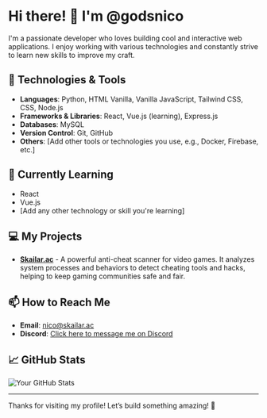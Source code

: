 # Hi there! 👋 I'm @godsnico

I'm a passionate developer who loves building cool and interactive web applications. I enjoy working with various technologies and constantly strive to learn new skills to improve my craft.

## 🚀 Technologies & Tools

- **Languages**: Python, HTML Vanilla, Vanilla JavaScript, Tailwind CSS, CSS, Node.js
- **Frameworks & Libraries**: React, Vue.js (learning), Express.js
- **Databases**: MySQL
- **Version Control**: Git, GitHub
- **Others**: [Add other tools or technologies you use, e.g., Docker, Firebase, etc.]

## 🌱 Currently Learning

- React
- Vue.js
- [Add any other technology or skill you're learning]

## 💻 My Projects

- **[Skailar.ac](https://skailar.ac)** - A powerful anti-cheat scanner for video games. It analyzes system processes and behaviors to detect cheating tools and hacks, helping to keep gaming communities safe and fair.

## 📫 How to Reach Me

- **Email**: [nico@skailar.ac](mailto:nico@skailar.ac)
- **Discord**: [Click here to message me on Discord](https://discord.com/users/1190130665413431356)

## 📈 GitHub Stats

![Your GitHub Stats](https://github-readme-stats.vercel.app/api?username=godsnico&show_icons=true&hide_title=true)

---

Thanks for visiting my profile! Let’s build something amazing! 🚀
